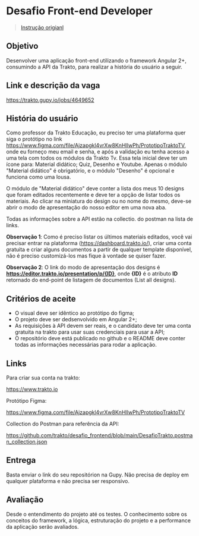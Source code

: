 # Desafio Front-end Developer

> [Instrução origianl](https://github.com/trakto/desafio_frontend)

## Objetivo

Desenvolver uma aplicação front-end utilizando o framework Angular 2+, consumindo a API da Trakto, para realizar a história do usuário a seguir.

## Link e descrição da vaga

https://trakto.gupy.io/jobs/4649652

## História do usuário

Como professor da Trakto Educação, eu preciso ter uma plataforma quer siga o protótipo no link https://www.figma.com/file/Ajzapgkl4vrXw8KnHlIwPh/PrototipoTraktoTV, onde eu forneço meu email e senha, e após a validação eu tenha acesso a uma tela com todos os módulos da Trakto Tv. Essa tela inicial deve ter um ícone para: Material didático; Quiz, Desenho e Youtube. Apenas o módulo "Material didático" é obrigatório, e o módulo "Desenho" é opcional e funciona como uma lousa.

O módulo de "Material didático" deve conter a lista dos meus 10 designs que foram editados recentemente e deve ter a opção de listar todos os materiais. Ao clicar na miniatura do design ou no nome do mesmo, deve-se abrir o modo de apresentação do nosso editor em uma nova aba.

Todas as informações sobre a API estão na collectio. do postman na lista de links.

**Observação 1**: Como é preciso listar os últimos materiais editados, você vai precisar entrar na plataforma (https://dashboard.trakto.io/), criar uma conta gratuita e criar alguns documentos a partir de qualquer template disponível, não é preciso customizá-los mas fique à vontade se quiser fazer.

**Observação 2**: O link do modo de apresentação dos designs é **https://editor.trakto.io/presentation/p/{ID}**,  onde **{ID}** é o atributo **ID** retornado do end-point de listagem de documentos (List all designs).

## Critérios de aceite

- O visual deve ser idêntico ao protótipo do figma;
- O projeto deve ser dedsenvolvido em Angular 2+;
- As requisições à API devem ser reais, e o candidato deve ter uma conta gratuita na trakto para usar suas credenciais para usar a API;
- O repositório deve está publicado no github e o README deve conter todas as informações necessárias para rodar a aplicação.

## Links

Para criar sua conta na trakto:

https://www.trakto.io 

Protótipo Figma:

https://www.figma.com/file/Ajzapgkl4vrXw8KnHlIwPh/PrototipoTraktoTV

Collection do Postman para referência da API:

https://github.com/trakto/desafio_frontend/blob/main/DesafioTrakto.postman_collection.json

## Entrega

Basta enviar o link do seu repositórion na Gupy. Não precisa de deploy em qualquer plataforma e não precisa ser responsivo.

## Avaliação

Desde o entendimento do projeto até os testes. O conhecimento sobre os conceitos do framework, a lógica, estruturação do projeto e a performance da aplicação serão avaliados.
